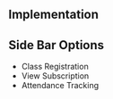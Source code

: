 ## Implementation


## Side Bar Options

- Class Registration
- View Subscription
- Attendance Tracking
